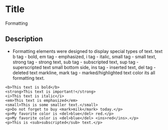# Title

Formatting

## Description

* Formatting elements were designed to display special types of text. text b tag - bold, em tag - emphasized, i tag - italic, small tag - small text, strong tag - strong text, sub tag - subscripted text, sup tag - superscripted text small bottom side, ins tag - inserted text, del tag - deleted text markline, mark tag - marked/highlighted text color its all formatting text.

```md040
<b>This text is bold</b>
<strong>This text is important!</strong>
<i>This text is italic</i>
<em>This text is emphasized</em> 
<small>This is some smaller text.</small>
<p>Do not forget to buy <mark>milk</mark> today.</p>
<p>My favorite color is <del>blue</del> red.</p>
<p>My favorite color is <del>blue</del> <ins>red</ins>.</p>
<p>This is <sub>subscripted</sub> text.</p>
```
